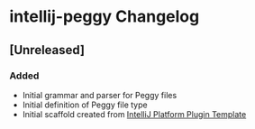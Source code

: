 <!-- Keep a Changelog guide -> https://keepachangelog.com -->

# intellij-peggy Changelog

## [Unreleased]
### Added
- Initial grammar and parser for Peggy files
- Initial definition of Peggy file type
- Initial scaffold created from [IntelliJ Platform Plugin Template](https://github.com/JetBrains/intellij-platform-plugin-template)
